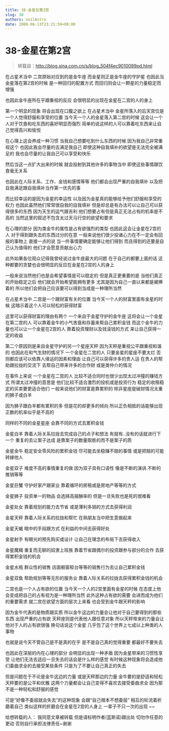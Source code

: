```yaml
---
title: 38-金星在第2宫
slug: 38
authors: soilAstro
date: 2008-06-13T23:21:59+08:00
---
```

# 38-金星在第2宫

> 转载自：http://blog.sina.com.cn/s/blog_504f4ec9010099pd.html

在占星术当中
二宫原始对应到的是金牛座
而金星则正是金牛座的守护星
也因此当金星落在第2宫的时候
是一种回归的配置方式
而回归则会让一颗星的力量稳定而增强


也因此金牛座所在乎跟重视的反应
会很明显的出现在金星在二宫的人的身上


第一个明显的现象
将会出现在口腹之欲上
在占星术当中
金星所落入的后天宫位是一个人觉得舒服和享受的位置
当今天一个人的金星落入第二宫的时候
这会让一个人对于饮食和吃东西的喜好明显而强烈
简单的说这样的人可以靠着吃东西来让自己觉得高兴和愉悦


在心理上这会养成一种习惯
当我自己想要吃到什么东西的时候
因为我自己非常重视这个
也因此我会尽量的去满足我自己
即使这种自我填补的欲望是无法完全被满足的
我也会尽量的让我自己可以享受和快乐


然后当这一点扩大出来的时候
就会投射到其他许多的事物当中
即使这些事情跟饮食毫无关系


也因此在人际关系、工作、金钱和感情等等
他们都会出现严重的自我填补
以及把自我满足跟自我填补当作第一优先的事


而比较幸运的是因为金星的幸运性
以及因为金星真的能够给予他们舒服和享受的权力
也因此虽然他们常常很自我的自我填补
但是却总是有办法可以让自己可以获得很多的东西
因为天生的运气跟吉利
他们想要占有但是真正无法占有的机率是不高的
当然这里的叙述不包含太过天马行空的欲望和要求


在心理的部分
因为类金牛的属性是占有欲强烈的类型
也因此这会让金星在2宫的人
对于得到跟失去的东西过分的在意
一般来说他们很少投诸心力在不一定会有回报的事物上
直接一点的说
当一件事情要确定能够让他们得到
而且得到的还要是自己认为值得的
他们才会愿意贡献出心力


此外如果各位观众记得我曾经说过金牛座最大的问题
在于自己的都要上面的话
这种都要的贪婪也会很明显的反应在金星在2宫的人的身上


一般来说当然他们也是会希望事情是可以稳定的
但是真正更重要的是
当他们真正的开始稳定之后
他们就会开始希望能拥有更多
尤其是因为自己一直以来都是被捧着的
所以他们会把自己应该要可以得到当成是一种理所当然


在占星术当中
二宫是一个跟财富有关的位置
当今天一个人的财富里面有金星的时候
这暗示着这个人可以轻松的获得财富


这里可以获得财富的理由有两个
一个来自于金星守护的金牛座
这将会让一个金星在第二宫的人
可以靠着金牛的小气吝啬和存蓄来帮自己累积金钱
而这个金牛的力量也可以让一个金星在2宫的人
靠着投资理财以及钱滚钱的方式
来让自己获得一定的收益


第二个原因则是来自金星守护的另一个星座天秤
因为天秤是重视公平跟重视和谐的
也因此在和气生财的情况下
一个金星在二宫的人
只要金星的星座不要太烂
否则都应该可以依靠人缘运的因素和理由
让自己可以获得许多的贵人运
在贵人的帮助跟拉拢的交流下
去帮自己带来许多的合作财
或是类仲介的情况


在事件上来说
一个金星在二宫的人
比较不适合同时也很少出现太过冲撞的赚钱方式
所谓太过冲撞的意思是
他们比较不适合激烈的投机或是投资行为
稳定的收租稳定的买卖要更适合他们
一般来说他们的财富是靠累积的
除非星座是破财情况太重的狮子或白羊


因为狮子跟白羊都有累积的多
但是花的却更多的倾向
所以正负相抵的话能够出现正数的机率似乎是不高的


同样的不同的金星星座
会靠不同的方式去累积金钱


金星白羊
靠着人际关系拉拢去完成自己的点子和想法
有就有..没有的话就进行下一个
重复的去让案子达成
是靠案子的数量取胜的而不是案子的质


金星金牛
稳定安全零风险的累积金钱
尽可能去坐稳赚不赔的事情
或是把赔的可能转嫁他人


金星双子
难度不高的事情重复的做
因为双子具有口语性
像是不断的演讲.不断的推销等等


金星巨蟹
守护好家产跟家业
靠着循环的房租或是房地产等等的方式


金星狮子
投资单一的物品
会选择高报酬率的
但是一旦失败也是死的很难看


金星处女
靠着规划的能力去节省
或是薄利多销的方式去获得利润


金星天秤
靠着人际关系的拉拢和帮忙
在熟朋友当中把生意做起来


金星天蝎
暗中的手段跟方式
在利益的中间去获得好处


金星射手
有眼光的预先购买或设计
让自己在理念的布局下去获得收入


金星魔羯
重复而无聊的奴隶上班族
靠着节省跟偶尔的投资跟参与部分的合作
去获得累积金钱的机会


金星水瓶
群众性的销售
店面橱窗柜台等等的销售行为去让自己累积金钱


金星双鱼
帮助规划等等无形的服务业
靠着人际关系的拉拢去获得累积金钱的机会


二宫也是一个人占有欲的位置
当今天一个人的2宫里面有金星的时候
在态度上他会变成把自己的占有视为是一种理所当然
此外这种占有欲的需要
会进而成为他们的重要需求
就二宫在欲望方面的层次上来看
也会受到金牛跟天秤的影响


因为金牛代表的是物质跟实质
所以金牛这边的力量会让他对于自己要得到的那些东西
出现严重的占有欲
天秤座则是代表他人跟任意对象
所以天秤带来的力量会让他对于人的占有欲很强
换句话说这个金星
几乎包了这个世界上七成以上种类的人事物


也就是说今天不管自己是不是真的在乎
是不是自己真的觉得重要
都最好不要失去


也因此在深层的内在心理的部分
会明显的出现一种矛盾
因为金星带来的习惯性享受
让他们无法去适应一旦失去的话会是什么样的感觉
有时候这种现象将会造成他们委曲求全的去接受某些条件
只是为了不要让自己真正的失去


但是问题在于不论是金牛这边的力量
或是天秤那边的力量
金牛要的是舒适和轻松
天秤要的是公平和优雅
这两个力量都会让自己变得不喜欢去接受委曲求全
因为那不是一种轻松和舒服的感觉


可是“好像不委屈就会失去”的这种现象
会跟“自己根本不想委屈”
相互的轮流着折磨着自己
类似这样的折磨会在金星在2宫的人身上
一辈子不只一次的出现
~~


给想转载的人：
我同意文章被转载
但是请标明作者(蓝斯诺)跟出处
切勿作任意的更动
否则自行承担法律责任~谢谢


 


  